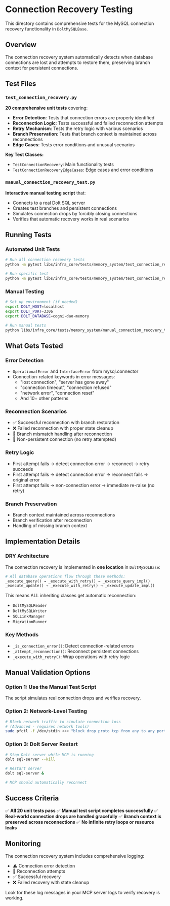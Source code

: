 # Connection Recovery Testing

This directory contains comprehensive tests for the MySQL connection recovery functionality in `DoltMySQLBase`.

## Overview

The connection recovery system automatically detects when database connections are lost and attempts to restore them, preserving branch context for persistent connections.

## Test Files

### `test_connection_recovery.py`
**20 comprehensive unit tests** covering:

- **Error Detection**: Tests that connection errors are properly identified
- **Reconnection Logic**: Tests successful and failed reconnection attempts  
- **Retry Mechanism**: Tests the retry logic with various scenarios
- **Branch Preservation**: Tests that branch context is maintained across reconnections
- **Edge Cases**: Tests error conditions and unusual scenarios

**Key Test Classes:**
- `TestConnectionRecovery`: Main functionality tests
- `TestConnectionRecoveryEdgeCases`: Edge cases and error conditions

### `manual_connection_recovery_test.py`
**Interactive manual testing script** that:

- Connects to a real Dolt SQL server
- Creates test branches and persistent connections
- Simulates connection drops by forcibly closing connections
- Verifies that automatic recovery works in real scenarios

## Running Tests

### Automated Unit Tests
```bash
# Run all connection recovery tests
python -m pytest libs/infra_core/tests/memory_system/test_connection_recovery.py -v

# Run specific test
python -m pytest libs/infra_core/tests/memory_system/test_connection_recovery.py::TestConnectionRecovery::test_real_world_scenario_persistent_connection_recovery -v
```

### Manual Testing
```bash
# Set up environment (if needed)
export DOLT_HOST=localhost
export DOLT_PORT=3306
export DOLT_DATABASE=cogni-dao-memory

# Run manual tests
python libs/infra_core/tests/memory_system/manual_connection_recovery_test.py
```

## What Gets Tested

### Error Detection
- `OperationalError` and `InterfaceError` from mysql.connector
- Connection-related keywords in error messages:
  - "lost connection", "server has gone away"
  - "connection timeout", "connection refused"
  - "network error", "connection reset"
  - And 10+ other patterns

### Reconnection Scenarios
- ✅ Successful reconnection with branch restoration
- ❌ Failed reconnection with proper state cleanup
- 🔄 Branch mismatch handling after reconnection
- 🔀 Non-persistent connection (no retry attempted)

### Retry Logic
- First attempt fails → detect connection error → reconnect → retry succeeds
- First attempt fails → detect connection error → reconnect fails → original error
- First attempt fails → non-connection error → immediate re-raise (no retry)

### Branch Preservation
- Branch context maintained across reconnections
- Branch verification after reconnection
- Handling of missing branch context

## Implementation Details

### DRY Architecture
The connection recovery is implemented in **one location** in `DoltMySQLBase`:

```python
# All database operations flow through these methods:
_execute_query() → _execute_with_retry() → _execute_query_impl()
_execute_update() → _execute_with_retry() → _execute_update_impl()
```

This means ALL inheriting classes get automatic reconnection:
- `DoltMySQLReader`
- `DoltMySQLWriter`
- `SQLLinkManager`
- `MigrationRunner`

### Key Methods
- `_is_connection_error()`: Detect connection-related errors
- `_attempt_reconnection()`: Reconnect persistent connections
- `_execute_with_retry()`: Wrap operations with retry logic

## Manual Validation Options

### Option 1: Use the Manual Test Script
The script simulates real connection drops and verifies recovery.

### Option 2: Network-Level Testing
```bash
# Block network traffic to simulate connection loss
# (Advanced - requires network tools)
sudo pfctl -f /dev/stdin <<< "block drop proto tcp from any to any port 3306"
```

### Option 3: Dolt Server Restart
```bash
# Stop Dolt server while MCP is running
dolt sql-server --kill

# Restart server
dolt sql-server &

# MCP should automatically reconnect
```

## Success Criteria

✅ **All 20 unit tests pass**
✅ **Manual test script completes successfully**
✅ **Real-world connection drops are handled gracefully**
✅ **Branch context is preserved across reconnections**
✅ **No infinite retry loops or resource leaks**

## Monitoring

The connection recovery system includes comprehensive logging:
- ⚠️ Connection error detection
- 🔄 Reconnection attempts
- ✅ Successful recovery
- ❌ Failed recovery with state cleanup

Look for these log messages in your MCP server logs to verify recovery is working. 
